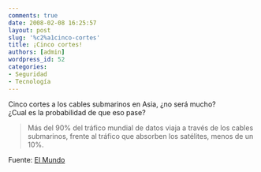 ```yaml
---
comments: true
date: 2008-02-08 16:25:57
layout: post
slug: '%c2%a1cinco-cortes'
title: ¡Cinco cortes!
authors: [admin]
wordpress_id: 52
categories:
- Seguridad
- Tecnología
---
```


Cinco cortes a los cables submarinos en Asia, ¿no será mucho?  
¿Cual es la probabilidad de que eso pase?

> Más del 90% del tráfico mundial de datos viaja a través de los cables submarinos, frente al tráfico que absorben los satélites, menos de un 10%.

Fuente: [El Mundo](http://www.elmundo.es/navegante/2008/02/07/tecnologia/1202374126.html?a=c82d9f26dfe60133084d973fde3ee6fb&t=1202401324)



